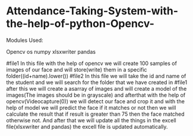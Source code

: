 # Attendance-Taking-System-with-the-help-of-python-Opencv-


Modules Used:

Opencv
os
numpy
xlsxwriter
pandas


#file1
In this file with the help of opencv we will create 100 samples of images of our face and will store(write) them in a specific folder((id+name).lower())
#file2
In this file we will take the id and name of the student and we will search for the folder that we have created in #file1
after this we will create a asarray of images and will create a model of the images(The images should be in grayscale) and afterthat with the help of opencv(Videocapture(0))
we will detect our face and crop it and with the help of model we will predict the face if it matches or not then we will calculate the result that if result is greater than 75
then the face matched otherwise not.
And after that we will update all the things in the excell file(xlsxwriter and pandas) the excell file is updated automatically.
